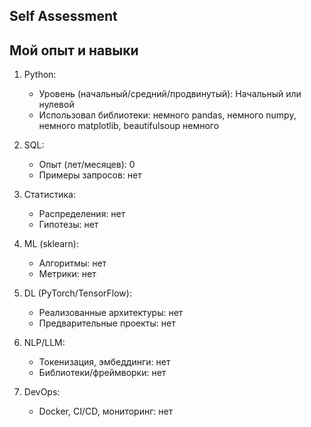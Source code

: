 ## Self Assessment
## Мой опыт и навыки

1. Python:
   - Уровень (начальный/средний/продвинутый): Начальный или нулевой
   - Использовал библиотеки: немного pandas, немного numpy, немного matplotlib, beautifulsoup немного

2. SQL:
   - Опыт (лет/месяцев): 0
   - Примеры запросов: нет

3. Статистика:
   - Распределения: нет
   - Гипотезы: нет

4. ML (sklearn):
   - Алгоритмы: нет
   - Метрики: нет

5. DL (PyTorch/TensorFlow):
   - Реализованные архитектуры: нет
   - Предварительные проекты: нет

6. NLP/LLM:
   - Токенизация, эмбеддинги: нет
   - Библиотеки/фреймворки: нет

7. DevOps:
   - Docker, CI/CD, мониторинг: нет
